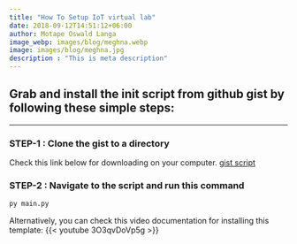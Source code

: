 ```yaml
---
title: "How To Setup IoT virtual lab"
date: 2018-09-12T14:51:12+06:00
author: Motape Oswald Langa
image_webp: images/blog/meghna.webp
image: images/blog/meghna.jpg
description : "This is meta description"
---
```


## Grab and install the init script from github gist by following these simple steps:

---

### STEP-1 : Clone the gist to a directory

Check this link below for downloading on your computer.
[gist script](https://gist.github.com/motapeoswald/iot-virtual-script.py)

### STEP-2 : Navigate to the script and run this command
```python
py main.py
```

Alternatively, you can check this video documentation for installing this template:
{{< youtube 3O3qvDoVp5g >}}
